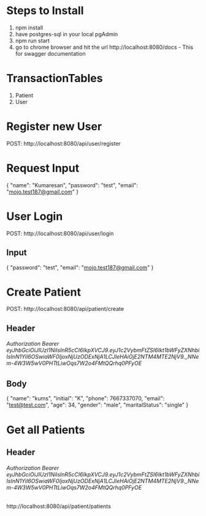 # Steps to Install
1. npm install
2. have postgres-sql in your local pgAdmin
3. npm run start
4. go to chrome browser and hit the url http://localhost:8080/docs - This for swagger documentation


# TransactionTables
1. Patient
2. User


# Register new User
POST: http://localhost:8080/api/user/register

# Request Input
{
    "name": "Kumaresan",
    "password": "test",
    "email": "mojo.test187@gmail.com"
}

# User Login
POST: http://localhost:8080/api/user/login
## Input 
{
    "password": "test",
    "email": "mojo.test187@gmail.com"
}

# Create Patient
POST: http://localhost:8080/api/patient/create
## Header 
###### Authorization Bearer eyJhbGciOiJIUzI1NiIsInR5cCI6IkpXVCJ9.eyJ1c2VybmFtZSI6Ikt1bWFyZXNhbiIsInN1YiI6OSwiaWF0IjoxNjUzODExNjA1LCJleHAiOjE2NTM4MTE2NjV9._NNem-4W3W5wV0PHTtLiwOqs7W2o4FMtQQrhq0PFyOE

## Body
{
    "name": "kums",
    "initial": "K",
    "phone": 7667337070,
    "email": "test@test.com",
    "age": 34,
    "gender": "male",
    "maritalStatus": "single"
}
  
# Get all Patients 
## Header 
###### Authorization Bearer eyJhbGciOiJIUzI1NiIsInR5cCI6IkpXVCJ9.eyJ1c2VybmFtZSI6Ikt1bWFyZXNhbiIsInN1YiI6OSwiaWF0IjoxNjUzODExNjA1LCJleHAiOjE2NTM4MTE2NjV9._NNem-4W3W5wV0PHTtLiwOqs7W2o4FMtQQrhq0PFyOE

http://localhost:8080/api/patient/patients
